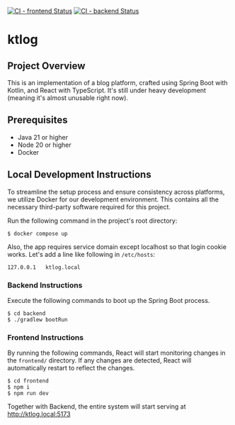 [![CI - frontend Status](https://github.com/mahata/ktlog/actions/workflows/ci-frontend.yml/badge.svg)](https://github.com/mahata/ktlog/actions/workflows/ci-frontend.yml)
[![CI - backend Status](https://github.com/mahata/ktlog/actions/workflows/ci-backend.yml/badge.svg)](https://github.com/mahata/ktlog/actions/workflows/ci-backend.yml)

# ktlog

## Project Overview

This is an implementation of a blog platform, crafted using Spring Boot with Kotlin, and React with TypeScript. It's still under heavy development (meaning it's almost unusable right now).

## Prerequisites

* Java 21 or higher
* Node 20 or higher
* Docker

## Local Development Instructions

To streamline the setup process and ensure consistency across platforms, we utilize Docker for our development environment. This contains all the necessary third-party software required for this project.

Run the following command in the project's root directory:

```
$ docker compose up
```

Also, the app requires service domain except localhost so that login cookie works. Let's add a line like following in `/etc/hosts`:

```
127.0.0.1	ktlog.local
```

### Backend Instructions

Execute the following commands to boot up the Spring Boot process.

```
$ cd backend
$ ./gradlew bootRun
```

### Frontend Instructions

By running the following commands, React will start monitoring changes in the `frontend/` directory. If any changes are detected, React will automatically restart to reflect the changes.

```shell
$ cd frontend
$ npm i
$ npm run dev
```

Together with Backend, the entire system will start serving at http://ktlog.local:5173
